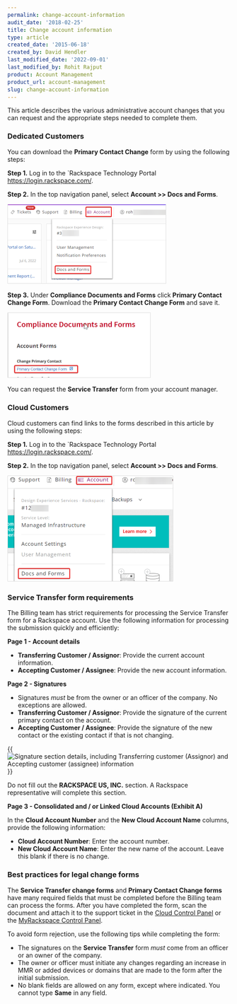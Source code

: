 ```yaml
---
permalink: change-account-information
audit_date: '2018-02-25'
title: Change account information
type: article
created_date: '2015-06-18'
created_by: David Hendler
last_modified_date: '2022-09-01'
last_modified_by: Rohit Rajput 
product: Account Management
product_url: account-management
slug: change-account-information
---
```


This article describes the various administrative account changes that you can
request and the appropriate steps needed to complete them.

### Dedicated Customers

You can download the **Primary Contact Change** form by using the following steps: 

**Step 1.** Log in to the `Rackspace Technology Portal <https://login.rackspace.com/>.

**Step 2.** In the top navigation panel, select **Account >> Docs and Forms**.

<img width="359" alt="Acc Docs   forms" src="Acc Docs & forms.png">

**Step 3.** Under **Compliance Documents and Forms** click **Primary Contact Change Form**. Download the **Primary Contact Change Form** and save it. 

<img width="324" alt="Change Primary contact form" src="Change Primary contact form.png">


You can request the **Service Transfer** form from your account manager.


### Cloud Customers

Cloud customers can find links to the forms described in this article by using the following steps:

**Step 1.** Log in to the `Rackspace Technology Portal <https://login.rackspace.com/>. 

**Step 2.** In the top navigation panel, select **Account >> Docs and Forms**.

<img width="375" alt="Acc Docs   forms cloud" src="Acc Docs & forms cloud.png">



### Service Transfer form requirements

The Billing team has strict requirements for processing the Service Transfer
form for a Rackspace account. Use the following information for processing the
submission quickly and efficiently:

**Page 1 - Account details**

-   **Transferring Customer / Assignor**: Provide the current account
    information.
-   **Accepting Customer / Assignee**: Provide the new account information.

**Page 2 - Signatures**

-   Signatures *must* be from the owner or an officer of the company. No
    exceptions are allowed.
-   **Transferring Customer / Assignor**: Provide the signature of the
    current primary contact on the account.
-   **Accepting Customer / Assignee**: Provide the signature of the new
    contact or the existing contact if that is not changing.


{{<image alt="Signature section details, including Transferring customer (Assignor) and Accepting customer (assignee) information" src="change-account-2.jpg" title="Signature section details, including Transferring customer (Assignor) and Accepting customer (assignee) information">}}

Do not fill out the **RACKSPACE US, INC.** section. A Rackspace
representative will complete this section.

**Page 3 - Consolidated and / or Linked Cloud Accounts (Exhibit A)**

In the **Cloud Account Number** and the **New Cloud Account Name** columns,
provide the following information:

- **Cloud Account Number**: Enter the account number.
- **New Cloud Account Name**: Enter the new name of the account. Leave
  this blank if there is no change.

### Best practices for legal change forms

The **Service Transfer change forms** and **Primary Contact Change forms** have many required
fields that must be completed before the Billing team can process the forms.
After you have completed the form, scan the document and attach it to the
support ticket in the [Cloud Control Panel](https://login.rackspace.com) or
the [MyRackspace Control Panel](https://login.rackspace.com).

To avoid form rejection, use the following tips while completing the
form:

- The signatures on the **Service Transfer** form *must* come
  from an officer or an owner of the company.
- The owner or officer must initiate any changes regarding an increase
  in MMR or added devices or domains that are made to the form after
  the initial submission.
- No blank fields are allowed on any form, except where indicated. You
  cannot type **Same** in any field.


